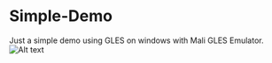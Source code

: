 # Simple-Demo
Just a simple demo using GLES on windows with Mali GLES Emulator.
![Alt text](https://github.com/ganyc717/Simple-Demo/cat.jpg)
